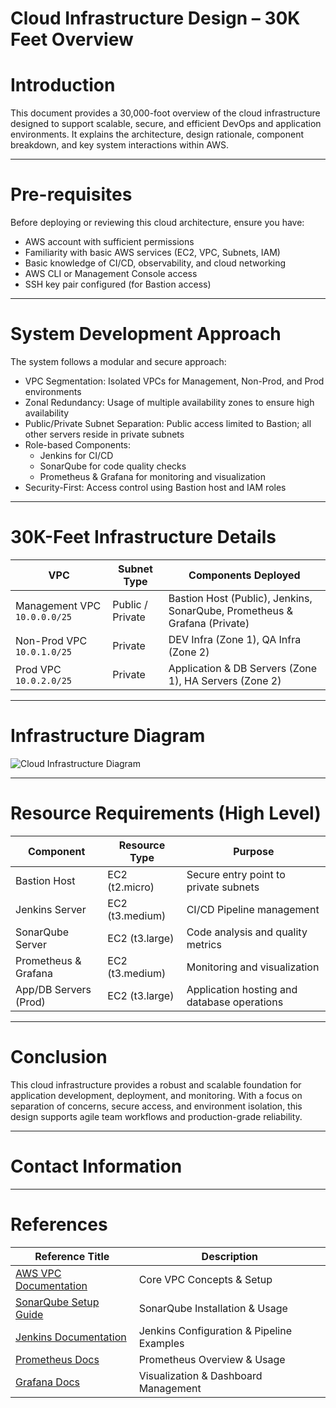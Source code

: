 # **Cloud Infrastructure Design – 30K Feet Overview**

# **Introduction**

This document provides a 30,000-foot overview of the cloud infrastructure designed to support scalable, secure, and efficient DevOps and application environments. It explains the architecture, design rationale, component breakdown, and key system interactions within AWS.

---

# **Pre-requisites**

Before deploying or reviewing this cloud architecture, ensure you have:

- AWS account with sufficient permissions
- Familiarity with basic AWS services (EC2, VPC, Subnets, IAM)
- Basic knowledge of CI/CD, observability, and cloud networking
- AWS CLI or Management Console access
- SSH key pair configured (for Bastion access)

---

# **System Development Approach**

The system follows a modular and secure approach:

- VPC Segmentation: Isolated VPCs for Management, Non-Prod, and Prod environments
- Zonal Redundancy: Usage of multiple availability zones to ensure high availability
- Public/Private Subnet Separation: Public access limited to Bastion; all other servers reside in private subnets
- Role-based Components:
  - Jenkins for CI/CD
  - SonarQube for code quality checks
  - Prometheus & Grafana for monitoring and visualization
- Security-First: Access control using Bastion host and IAM roles

---

# **30K-Feet Infrastructure Details**

| VPC           | Subnet Type  | Components Deployed                             |
|---------------|--------------|--------------------------------------------------|
| Management VPC `10.0.0.0/25` | Public / Private | Bastion Host (Public), Jenkins, SonarQube, Prometheus & Grafana (Private) |
| Non-Prod VPC `10.0.1.0/25`   | Private         | DEV Infra (Zone 1), QA Infra (Zone 2)            |
| Prod VPC `10.0.2.0/25`       | Private         | Application & DB Servers (Zone 1), HA Servers (Zone 2) |

---

# **Infrastructure Diagram**

![Cloud Infrastructure Diagram](./6f17b067-8b79-4645-a870-0a53aa90d875.png)

---

# **Resource Requirements (High Level)**

| Component               | Resource Type | Purpose                                        |
|------------------------|---------------|------------------------------------------------|
| Bastion Host           | EC2 (t2.micro) | Secure entry point to private subnets         |
| Jenkins Server         | EC2 (t3.medium) | CI/CD Pipeline management                     |
| SonarQube Server       | EC2 (t3.large)  | Code analysis and quality metrics             |
| Prometheus & Grafana   | EC2 (t3.medium) | Monitoring and visualization                  |
| App/DB Servers (Prod)  | EC2 (t3.large)  | Application hosting and database operations   |

---

# **Conclusion**

This cloud infrastructure provides a robust and scalable foundation for application development, deployment, and monitoring. With a focus on separation of concerns, secure access, and environment isolation, this design supports agile team workflows and production-grade reliability.

---

# **Contact Information**



---

# **References**

| Reference Title                           | Description                                     |
|------------------------------------------|-------------------------------------------------|
| [AWS VPC Documentation](https://docs.aws.amazon.com/vpc/latest/userguide/what-is-amazon-vpc.html) | Core VPC Concepts & Setup                     |
| [SonarQube Setup Guide](https://docs.sonarqube.org/) | SonarQube Installation & Usage                |
| [Jenkins Documentation](https://www.jenkins.io/doc/) | Jenkins Configuration & Pipeline Examples     |
| [Prometheus Docs](https://prometheus.io/docs/introduction/overview/) | Prometheus Overview & Usage                   |
| [Grafana Docs](https://grafana.com/docs/grafana/latest/) | Visualization & Dashboard Management          |

